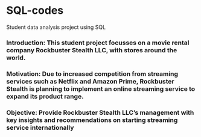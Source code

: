 # SQL-codes
Student data analysis project using SQL
### Introduction: This student project focusses on a movie rental company Rockbuster Stealth LLC, with stores around the world.
### Motivation: Due to increased competition from streaming services such as Netflix and Amazon Prime, Rockbuster Stealth is planning to implement an online streaming service to expand its product range.
### Objective: Provide Rockbuster Stealth LLC’s management with key insights and recommendations on starting streaming service internationally

